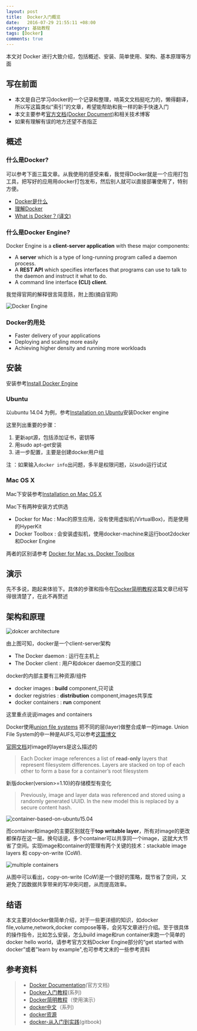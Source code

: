 ```yaml
---
layout: post
title:  Docker入门概览
date:   2016-07-29 21:55:11 +08:00
category: 基础教程
tags: [Docker]
comments: true
---
```


本文对 Docker 进行大致介绍，包括概述、安装、简单使用、架构、基本原理等方面

<!-- more -->

## 写在前面

- 本文是自己学习docker的一个记录和整理，啃英文文档挺吃力的，懒得翻译，所以写这篇类似“索引”的文章，希望能帮助和我一样的新手快速入门
- 本文主要参考[官方文档(Docker Document)](https://docs.docker.com/)和相关技术博客
- 如果有理解有误的地方还望不吝指正


## 概述

### 什么是Docker?

可以参考下面三篇文章。从我使用的感受来看，我觉得Docker就是一个应用打包工具，把写好的应用用docker打包发布，然后别人就可以直接部署使用了，特别方便。

- [Docker是什么](http://www.docker.org.cn/book/docker/what-is-docker-16.html)
- [理解Docker](http://www.jianshu.com/p/a75ddf6915e0)
- [What is Docker？(译文)](http://dockone.io/article/1534)



### 什么是Docker Engine?

Docker Engine is a **client-server application** with these major components:

- A **server** which is a type of long-running program called a daemon process.
- A **REST API** which specifies interfaces that programs can use to talk to the daemon and instruct it what to do.
- A command line interface **(CLI) client**.

我觉得官网的解释很言简意赅，附上图(摘自官网)

![Docker Engine](http://blog.qiniu.brianway.site/docker_docker-engine.png)

### Docker的用处

- Faster delivery of your applications
- Deploying and scaling more easily
- Achieving higher density and running more workloads


## 安装

安装参考[Install Docker Engine](https://docs.docker.com/engine/installation/#installation)

### Ubuntu

以ubuntu 14.04 为例，参考[Installation on Ubuntu](https://docs.docker.com/engine/installation/linux/ubuntulinux/)安装Docker engine

这里列出重要的步骤：

1. 更新apt源，包括添加证书，密钥等
2. 用sudo apt-get安装
3. 进一步配置，主要是创建docker用户组

注 ：如果输入`docker info`出问题，多半是权限问题，以sudo运行试试

### Mac OS X

Mac下安装参考[Installation on Mac OS X](https://docs.docker.com/engine/installation/mac/)

Mac下有两种安装方式供选

- Docker for Mac : Mac的原生应用，没有使用虚拟机(VirtualBox)，而是使用的HyperKit
- Docker Toolbox : 会安装虚拟机，使用docker-machine来运行boot2docker 和Docker Engine

两者的区别请参考 [Docker for Mac vs. Docker Toolbox](https://docs.docker.com/docker-for-mac/docker-toolbox/)

## 演示

先不多说，跑起来体验下。具体的步骤和指令在[Docker简明教程](https://blog.saymagic.tech/2015/06/01/learning-docker.html)这篇文章已经写得很清楚了，在此不再赘述


## 架构和原理

![dokcer architecture](http://blog.qiniu.brianway.site/dokcer_architecture.png)

由上图可知，docker是一个client-server架构

- The Docker daemon : 运行在主机上
- The Docker client : 用户和dokcer daemon交互的接口

docker的内部主要有三种资源/组件

- docker images : **build** component,只可读
- docker registries : **distribution** component,images共享库
- docker containers : **run** component


这里重点说说images and containers

Docker使用[union file systems](https://en.wikipedia.org/wiki/UnionFS) 把不同的层(layer)做整合成单一的image. Union File System的中一种是AUFS,可以参考[这篇博文](http://coolshell.cn/articles/17061.html)

[官网文档](https://docs.docker.com/engine/userguide/storagedriver/imagesandcontainers/)对image的layers是这么描述的

> Each Docker image references a list of **read-only** layers that represent filesystem differences. Layers are stacked on top of each other to form a base for a container’s root filesystem

新版docker(version>=1.10)的存储模型有变化

> Previously, image and layer data was referenced and stored using a randomly generated UUID. In the new model this is replaced by a secure content hash.

![container-based-on-ubuntu15.04](http://blog.qiniu.brianway.site/docker_container-based-on-ubuntu.png)

而container和image的主要区别就在于**top writable layer**，所有对image的更改都保存在这一层。换句话说，多个container可以共享同一个image，这就大大节省了空间。实现image和container的管理有两个关键的技术：stackable image layers 和 copy-on-write (CoW).

![multiple containers](http://blog.qiniu.brianway.site/docker_multiple-containers.png)

从图中可以看出，copy-on-write (CoW)是一个很好的策略，既节省了空间，又避免了因数据共享带来的写冲突问题，从而提高效率。


## 结语

本文主要对docker做简单介绍，对于一些更详细的知识，如docker file,volume,network,docker compose等等，会另写文章进行介绍。至于很具体的操作指令，比如怎么安装，怎么build image和run container来跑一个简单的docker hello world，请参考官方文档Docker Engine部分的“get started with docker”或者"learn by example",也可参考文末的一些参考资料


## 参考资料

>* [Docker Documentation](https://docs.docker.com/)(官方文档)
>* [Docker入门教程](http://dockone.io/article/111)(系列)
>* [Docker简明教程](http://blog.saymagic.cn/2015/06/01/learning-docker.html#bqlkp)（使用演示）
>* [docker中文](http://www.docker.org.cn/book/docker/what-is-docker-16.html)（系列)
>* [docker资源](http://www.docker.org.cn/page/resources.html)
>* [docker-从入门到实践](https://yeasy.gitbooks.io/docker_practice/content/)(gitbook)
